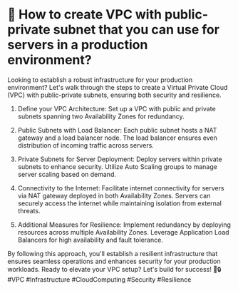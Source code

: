 # 🚀 How to create VPC with public-private subnet that you can use for servers in a production environment?
Looking to establish a robust infrastructure for your production environment? Let's walk through the steps to create a Virtual Private Cloud (VPC) with public-private subnets, ensuring both security and resilience.

1. Define your VPC Architecture:
Set up a VPC with public and private subnets spanning two Availability Zones for redundancy.

2. Public Subnets with Load Balancer:
Each public subnet hosts a NAT gateway and a load balancer node.
The load balancer ensures even distribution of incoming traffic across servers.

3. Private Subnets for Server Deployment:
Deploy servers within private subnets to enhance security.
Utilize Auto Scaling groups to manage server scaling based on demand.

4. Connectivity to the Internet:
Facilitate internet connectivity for servers via NAT gateway deployed in both Availability Zones.
Servers can securely access the internet while maintaining isolation from external threats.

5. Additional Measures for Resilience:
Implement redundancy by deploying resources across multiple Availability Zones.
Leverage Application Load Balancers for high availability and fault tolerance.

By following this approach, you'll establish a resilient infrastructure that ensures seamless operations and enhances security for your production workloads. 
Ready to elevate your VPC setup? Let's build for success! 💼🔒 #VPC #Infrastructure #CloudComputing #Security #Resilience
